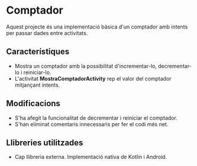 # Comptador

Aquest projecte és una implementació bàsica d'un comptador amb intents per passar dades entre activitats.

## Característiques

- Mostra un comptador amb la possibilitat d'incrementar-lo, decrementar-lo i reiniciar-lo.
- L'activitat **MostraComptadorActivity** rep el valor del comptador mitjançant intents.

## Modificacions

- S'ha afegit la funcionalitat de decrementar i reiniciar el comptador.
- S'han eliminat comentaris innecessaris per fer el codi més net.

## Llibreries utilitzades

- Cap llibreria externa. Implementació nativa de Kotlin i Android.
